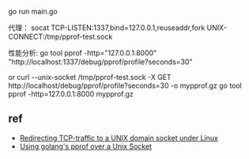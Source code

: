 go run main.go

代理：
    socat TCP-LISTEN:1337,bind=127.0.0.1,reuseaddr,fork UNIX-CONNECT:/tmp/pprof-test.sock

性能分析:
    go tool pprof -http="127.0.0.1:8000" "http://localhost:1337/debug/pprof/profile?seconds=30"

or
    curl --unix-socket /tmp/pprof-test.sock -X GET http://localhost/debug/pprof/profile?seconds=30 -o mypprof.gz
    go tool pprof -http=127.0.0.1:8000 mypprof.gz


## ref
* [Redirecting TCP-traffic to a UNIX domain socket under Linux](https://stackoverflow.com/questions/2149564/redirecting-tcp-traffic-to-a-unix-domain-socket-under-linux)
* [Using golang's pprof over a Unix Socket](https://www.xkyle.com/Using-golangs-pprof-over-a-Unix-Socket/)